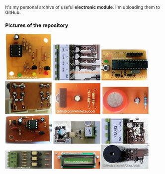 It's my personal archive of useful **electronic module**. I'm uploading them to GitHub. 

### Pictures of the repository
![Drive AT24Cx I2C EEPROM](https://github.com/AliRezaJoodi/Electronic-Modules/blob/main/Drive%20AT24Cx%20I2C%20EEPROM/Pictures/Album.jpg?raw=true)
![ADC Input for MCU](https://github.com/AliRezaJoodi/Electronic-Modules/blob/main/ADC%20Input%20for%20MCU/Pictures/Album.jpg?raw=true)
![ATmega328 Full Module V1.2](https://github.com/AliRezaJoodi/Electronic-Modules/blob/main/MCU%20Using%20AVR/Pictures/Album.jpg?raw=true)
![](https://github.com/AliRezaJoodi/Electronic-Modules/blob/main/_Album/11.jpg?raw=true)
![](https://github.com/AliRezaJoodi/Electronic-Modules/blob/main/_Album/6.jpg?raw=true)
![](https://github.com/AliRezaJoodi/Electronic-Modules/blob/main/_Album/8.jpg?raw=true)
![](https://github.com/AliRezaJoodi/Electronic-Modules/blob/main/_Album/10.jpg?raw=true)
![](https://github.com/AliRezaJoodi/Electronic-Modules/blob/main/_Album/1.jpg?raw=true)
![](https://github.com/AliRezaJoodi/Electronic-Modules/blob/main/_Album/2.jpg?raw=true)
![](https://github.com/AliRezaJoodi/Electronic-Modules/blob/main/_Album/3.jpg?raw=true)
![](https://github.com/AliRezaJoodi/Electronic-Modules/blob/main/_Album/7.jpg?raw=true)
![](https://github.com/AliRezaJoodi/Electronic-Modules/blob/main/_Album/9.jpg?raw=true)
